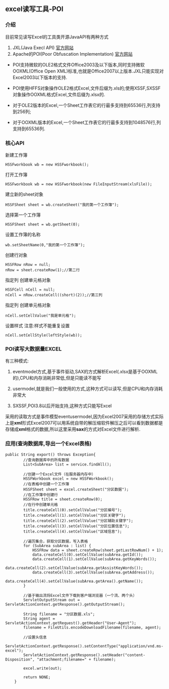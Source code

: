 ## excel读写工具-POI
### 介绍

目前常见读写Excel的工具类开源JavaAPI有两种方式

1. JXL(Java Execl API) [官方网站](http://jexcelapi.sourceforge.net/)
2. Apache的POI(Poor Obfuscation Implementation) [官方网站](http://poi.apache.org)

* POI支持微软的OLE2格式文件Office2003及以下版本,同时支持微软OOXML(Office Open XML)标准,也就是Office2007以上版本.JXL只能实现对Excel2003以下版本的支持.

* POI使用HFFS对象操作OLE2格式Excel,文件后缀为.xls的;使用XSSF,SXSSF对象操作OOXML格式Excel,文件后缀为.xlsx的.

* 对于OLE2版本的Excel,一个Sheet工作表它的行最多支持到65536行,列支持到256列;

* 对于OOXML版本的Excel,一个Sheet工作表它的行最多支持到1048576行,列支持到65536列.

### 核心API

新建工作簿

```
HSSFworkbook wb = new HSSFworkbook();
```

打开工作簿

```
HSSFworkbook wb = new HSSFworkbook(new FileInputStream(xlsFile));
```

建立新的sheet对象

```
HSSFSheet sheet = wb.createSheet("我的第一个工作簿");
```

选择第一个工作簿

```
HSSFSheet sheet = wb.getSheet(0);
```

设置工作簿的名称

```
wb.setSheetName(0,"我的第一个工作簿");
```

创建行对象

```
HSSFRow nRow = null;
nRow = sheet.createRow(1);//第二行
```

指定列 创建单元格对象

```
HSSFCell nCell = null;
nCell = nRow.createCell((short)(2));//第三列
```

指定列 创建单元格对象

```
nCell.setCellValue("我是单元格"); 
```

设置样式 注意:样式不能重复设置

```
nCell.setCellStyle(leftStyle(wb));
```


### POI读写大数据量EXCEL

有三种模式:

1. eventmodel方式,基于事件驱动,SAX的方式解析Excel(.xlsx是基于OOXML的),CPU和内存消耗非常低,但是只能读不能写

2. usermodel,就是我们一般使用的方式,这种方式可以读写,但是CPU和内存消耗非常大

3. SXSSF,POI3.8以后开始支持,这种方式只能写Excel

采用的读取方式是事件模型eventusermodel,因为Excel2007采用的存储方式实际上是**xml**形式Excel2007可以用系统自带的解压缩软件解压之后可以看到数据都是存储成**xml**格式的数据,所以这里采用**sax**的方式对Excel文件进行解析.

### 应用(查询数据库,导出一个Excel表格)

```
public String export() throws Exception{
		//查询数据库中的所有数据
		List<SubArea> list = service.findAll();
		
		//创建一个Excel文件（在服务器内存中）
		HSSFWorkbook excel = new HSSFWorkbook();
		//在表格中创建一个工作簿
		HSSFSheet sheet = excel.createSheet("分区数据");
		//在工作簿中创建行
		HSSFRow title = sheet.createRow(0);
		//在行中创建单元格
		title.createCell(0).setCellValue("分区编号");
		title.createCell(1).setCellValue("分区关键字");
		title.createCell(2).setCellValue("分区辅助关键字");
		title.createCell(3).setCellValue("分区位置信息");
		title.createCell(4).setCellValue("区域信息");
		
		//遍历集合，获取分区数据，写入表格
		for (SubArea subArea : list) {
			HSSFRow data = sheet.createRow(sheet.getLastRowNum() + 1);
			data.createCell(0).setCellValue(subArea.getId());
			data.createCell(1).setCellValue(subArea.getKeyWords());
			data.createCell(2).setCellValue(subArea.getAssistKeyWords());
			data.createCell(3).setCellValue(subArea.getAddress());
			data.createCell(4).setCellValue(subArea.getArea().getName());
		}
		
		//基于输出流将Excel文件下载到客户端浏览器（一个流、两个头）
		ServletOutputStream out = ServletActionContext.getResponse().getOutputStream();
		
		String filename = "分区数据.xls";
		String agent = ServletActionContext.getRequest().getHeader("User-Agent");
		filename = FileUtils.encodeDownloadFilename(filename, agent);
		
		//设置头信息
		ServletActionContext.getResponse().setContentType("application/vnd.ms-excel");
		ServletActionContext.getResponse().setHeader("content-Disposition", "attachment;filename=" + filename);
		
		excel.write(out);
		
		return NONE;
	}

```

